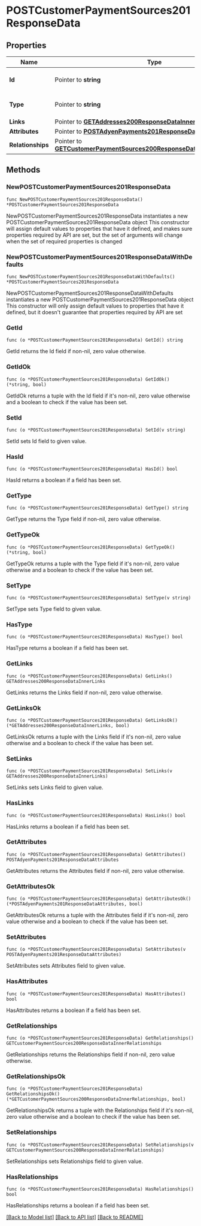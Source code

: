 # POSTCustomerPaymentSources201ResponseData

## Properties

Name | Type | Description | Notes
------------ | ------------- | ------------- | -------------
**Id** | Pointer to **string** | The resource&#39;s id | [optional] 
**Type** | Pointer to **string** | The resource&#39;s type | [optional] [default to "customer_payment_sources"]
**Links** | Pointer to [**GETAddresses200ResponseDataInnerLinks**](GETAddresses200ResponseDataInnerLinks.md) |  | [optional] 
**Attributes** | Pointer to [**POSTAdyenPayments201ResponseDataAttributes**](POSTAdyenPayments201ResponseDataAttributes.md) |  | [optional] 
**Relationships** | Pointer to [**GETCustomerPaymentSources200ResponseDataInnerRelationships**](GETCustomerPaymentSources200ResponseDataInnerRelationships.md) |  | [optional] 

## Methods

### NewPOSTCustomerPaymentSources201ResponseData

`func NewPOSTCustomerPaymentSources201ResponseData() *POSTCustomerPaymentSources201ResponseData`

NewPOSTCustomerPaymentSources201ResponseData instantiates a new POSTCustomerPaymentSources201ResponseData object
This constructor will assign default values to properties that have it defined,
and makes sure properties required by API are set, but the set of arguments
will change when the set of required properties is changed

### NewPOSTCustomerPaymentSources201ResponseDataWithDefaults

`func NewPOSTCustomerPaymentSources201ResponseDataWithDefaults() *POSTCustomerPaymentSources201ResponseData`

NewPOSTCustomerPaymentSources201ResponseDataWithDefaults instantiates a new POSTCustomerPaymentSources201ResponseData object
This constructor will only assign default values to properties that have it defined,
but it doesn't guarantee that properties required by API are set

### GetId

`func (o *POSTCustomerPaymentSources201ResponseData) GetId() string`

GetId returns the Id field if non-nil, zero value otherwise.

### GetIdOk

`func (o *POSTCustomerPaymentSources201ResponseData) GetIdOk() (*string, bool)`

GetIdOk returns a tuple with the Id field if it's non-nil, zero value otherwise
and a boolean to check if the value has been set.

### SetId

`func (o *POSTCustomerPaymentSources201ResponseData) SetId(v string)`

SetId sets Id field to given value.

### HasId

`func (o *POSTCustomerPaymentSources201ResponseData) HasId() bool`

HasId returns a boolean if a field has been set.

### GetType

`func (o *POSTCustomerPaymentSources201ResponseData) GetType() string`

GetType returns the Type field if non-nil, zero value otherwise.

### GetTypeOk

`func (o *POSTCustomerPaymentSources201ResponseData) GetTypeOk() (*string, bool)`

GetTypeOk returns a tuple with the Type field if it's non-nil, zero value otherwise
and a boolean to check if the value has been set.

### SetType

`func (o *POSTCustomerPaymentSources201ResponseData) SetType(v string)`

SetType sets Type field to given value.

### HasType

`func (o *POSTCustomerPaymentSources201ResponseData) HasType() bool`

HasType returns a boolean if a field has been set.

### GetLinks

`func (o *POSTCustomerPaymentSources201ResponseData) GetLinks() GETAddresses200ResponseDataInnerLinks`

GetLinks returns the Links field if non-nil, zero value otherwise.

### GetLinksOk

`func (o *POSTCustomerPaymentSources201ResponseData) GetLinksOk() (*GETAddresses200ResponseDataInnerLinks, bool)`

GetLinksOk returns a tuple with the Links field if it's non-nil, zero value otherwise
and a boolean to check if the value has been set.

### SetLinks

`func (o *POSTCustomerPaymentSources201ResponseData) SetLinks(v GETAddresses200ResponseDataInnerLinks)`

SetLinks sets Links field to given value.

### HasLinks

`func (o *POSTCustomerPaymentSources201ResponseData) HasLinks() bool`

HasLinks returns a boolean if a field has been set.

### GetAttributes

`func (o *POSTCustomerPaymentSources201ResponseData) GetAttributes() POSTAdyenPayments201ResponseDataAttributes`

GetAttributes returns the Attributes field if non-nil, zero value otherwise.

### GetAttributesOk

`func (o *POSTCustomerPaymentSources201ResponseData) GetAttributesOk() (*POSTAdyenPayments201ResponseDataAttributes, bool)`

GetAttributesOk returns a tuple with the Attributes field if it's non-nil, zero value otherwise
and a boolean to check if the value has been set.

### SetAttributes

`func (o *POSTCustomerPaymentSources201ResponseData) SetAttributes(v POSTAdyenPayments201ResponseDataAttributes)`

SetAttributes sets Attributes field to given value.

### HasAttributes

`func (o *POSTCustomerPaymentSources201ResponseData) HasAttributes() bool`

HasAttributes returns a boolean if a field has been set.

### GetRelationships

`func (o *POSTCustomerPaymentSources201ResponseData) GetRelationships() GETCustomerPaymentSources200ResponseDataInnerRelationships`

GetRelationships returns the Relationships field if non-nil, zero value otherwise.

### GetRelationshipsOk

`func (o *POSTCustomerPaymentSources201ResponseData) GetRelationshipsOk() (*GETCustomerPaymentSources200ResponseDataInnerRelationships, bool)`

GetRelationshipsOk returns a tuple with the Relationships field if it's non-nil, zero value otherwise
and a boolean to check if the value has been set.

### SetRelationships

`func (o *POSTCustomerPaymentSources201ResponseData) SetRelationships(v GETCustomerPaymentSources200ResponseDataInnerRelationships)`

SetRelationships sets Relationships field to given value.

### HasRelationships

`func (o *POSTCustomerPaymentSources201ResponseData) HasRelationships() bool`

HasRelationships returns a boolean if a field has been set.


[[Back to Model list]](../README.md#documentation-for-models) [[Back to API list]](../README.md#documentation-for-api-endpoints) [[Back to README]](../README.md)


